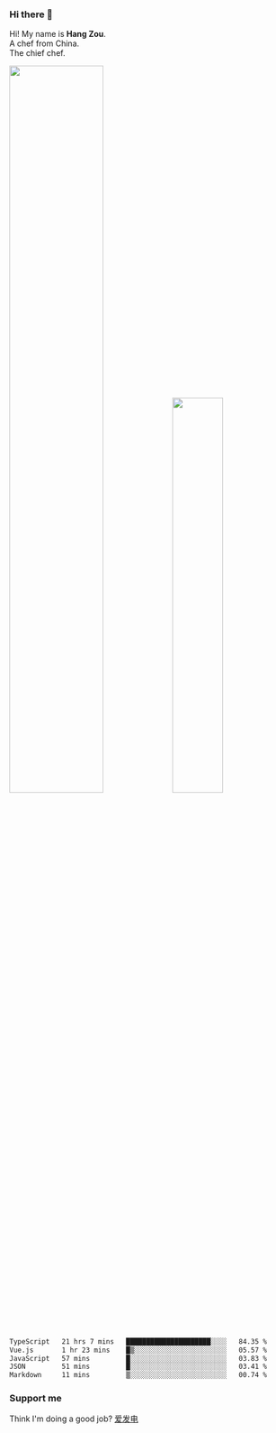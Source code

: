 ### Hi there 👋

Hi! My name is **Hang Zou**.  
A chef from China.  
The chief chef.

<img align="" width="57.5%" src="https://github-readme-stats.vercel.app/api?username=zouhangwithsweet&hide_title=true&hide_border=true&show_icons=true&include_all_commits=true&line_height=21" /><img align="" width="42.4%" src="https://github-readme-stats.vercel.app/api/top-langs/?username=zouhangwithsweet&hide_title=true&hide_border=true&layout=compact" />

<!--START_SECTION:waka-->

```txt
TypeScript   21 hrs 7 mins   █████████████████████░░░░   84.35 %
Vue.js       1 hr 23 mins    █▒░░░░░░░░░░░░░░░░░░░░░░░   05.57 %
JavaScript   57 mins         █░░░░░░░░░░░░░░░░░░░░░░░░   03.83 %
JSON         51 mins         █░░░░░░░░░░░░░░░░░░░░░░░░   03.41 %
Markdown     11 mins         ▒░░░░░░░░░░░░░░░░░░░░░░░░   00.74 %
```

<!--END_SECTION:waka-->

### Support me

Think I'm doing a good job? [爱发电](https://afdian.net/@zouhangsweet)
